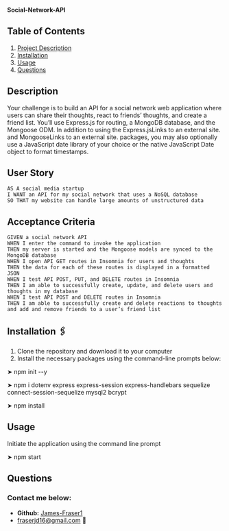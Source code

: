 **Social-Network-API**

## **Table of Contents**
1. [Project Description](#description)
2. [Installation](#installation)
3. [Usage](#usage)
4. [Questions](#questions)

## **Description**
Your challenge is to build an API for a social network web application where users can share their thoughts, react to friends’ thoughts, and create a friend list. You’ll use Express.js for routing, a MongoDB database, and the Mongoose ODM. In addition to using the Express.jsLinks to an external site. and MongooseLinks to an external site. packages, you may also optionally use a JavaScript date library of your choice or the native JavaScript Date object to format timestamps.

## User Story
  
```
AS A social media startup
I WANT an API for my social network that uses a NoSQL database
SO THAT my website can handle large amounts of unstructured data
```
  
## Acceptance Criteria
  
``` 
GIVEN a social network API
WHEN I enter the command to invoke the application
THEN my server is started and the Mongoose models are synced to the MongoDB database
WHEN I open API GET routes in Insomnia for users and thoughts
THEN the data for each of these routes is displayed in a formatted JSON
WHEN I test API POST, PUT, and DELETE routes in Insomnia
THEN I am able to successfully create, update, and delete users and thoughts in my database
WHEN I test API POST and DELETE routes in Insomnia
THEN I am able to successfully create and delete reactions to thoughts and add and remove friends to a user’s friend list
```

## **Installation &#128391;**
1. Clone the repository and download it to your computer
2. Install the necessary packages using the command-line prompts below:

&#10148; npm init --y

&#10148; npm i dotenv express express-session express-handlebars sequelize connect-session-sequelize mysql2 bcrypt

&#10148; npm install


## **Usage**

Initiate the application using the command line prompt

&#10148; npm start

## **Questions**
### Contact me below:
* **Github:** [James-Fraser1](https://github.com/James-Fraser1)
*  fraserjd16@gmail.com &#128233;
    
